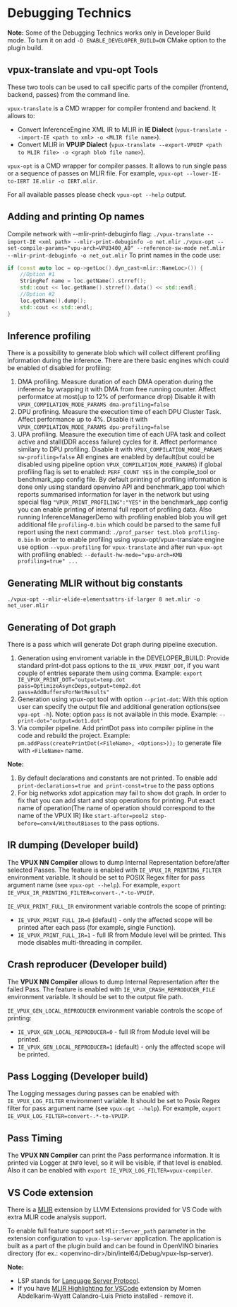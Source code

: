 # Debugging Technics

**Note:** Some of the Debugging Technics works only in Developer Build mode.
To turn it on add `-D ENABLE_DEVELOPER_BUILD=ON` CMake option to the plugin build.

## vpux-translate and vpu-opt Tools

These two tools can be used to call specific parts of the compiler (frontend, backend, passes) from the command line.

`vpux-translate` is a CMD wrapper for compiler frontend and backend.
It allows to:

* Convert InferenceEngine XML IR to MLIR in **IE Dialect** (`vpux-translate --import-IE <path to xml> -o <MLIR file name>`).
* Convert MLIR in **VPUIP Dialect** (`vpux-translate --export-VPUIP <path to MLIR file> -o <graph blob file name>`).

`vpux-opt` is a CMD wrapper for compiler passes.
It allows to run single pass or a sequence of passes on MLIR file.
For example, `vpux-opt --lower-IE-to-IERT IE.mlir -o IERT.mlir`.

For all available passes please check `vpux-opt --help` output.

## Adding and printing Op names

Compile network with --mlir-print-debuginfo flag:
`./vpux-translate --import-IE <xml path> --mlir-print-debuginfo -o net.mlir`
`./vpux-opt --set-compile-params="vpu-arch=VPU3400_A0" --reference-sw-mode net.mlir --mlir-print-debuginfo -o net_out.mlir`
To print names in the code use:
```cpp
if (const auto loc = op->getLoc().dyn_cast<mlir::NameLoc>()) {
    //Option #1
    StringRef name = loc.getName().strref();
    std::cout << loc.getName().strref().data() << std::endl;
    //Option #2
    loc.getName().dump();
    std::cout << std::endl;
}
```

## Inference profiling
There is a possibility to generate blob which will collect different profiling information during the inference.
There are there basic engines which could be enabled of disabled for profiling:
1. DMA profiling. Measure duration of each DMA operation during the inference by wrapping it with DMA from free running counter.
  Affect performatce at most(up to 12% of performance drop)
  Disable it with `VPUX_COMPILATION_MODE_PARAMS dma-profiling=false`
2. DPU profining. Measure the execution time of each DPU Cluster Task. Affect performance up to 4%.
  Disable it with `VPUX_COMPILATION_MODE_PARAMS dpu-profiling=false`
3. UPA profiling. Measure the execution time of each UPA task and collect active and stall(DDR access failure) cycles for it.
  Affect performance similary to DPU profiling.
  Disable it with `VPUX_COMPILATION_MODE_PARAMS sw-profiling=false`
All engines are enabled by default(but could be disabled using pipeline option `VPUX_COMPILATION_MODE_PARAMS`) if global profiling flag is set to enabled:
  `PERF_COUNT YES` in the compile_tool or benchmark_app config file.
By default printing of profiling information is done only using standard openvino API and benchmark_app tool which reports summarised information for layer in the network
but using special flag `"VPUX_PRINT_PROFILING":"YES"` in the benchmark_app config you can enable printing of internal full report of profiling data.
Also running InferenceManagerDemo with profiling enabled blob you will get additional file `profiling-0.bin` which could be parsed to the same full report using the next command: `./prof_parser test.blob profiling-0.bin`
In order to enable profiling using vpux-opt/vpux-translate engine use option `--vpux-profiling` for `vpux-translate` and after run `vpux-opt` with profiling enabled:
  `--default-hw-mode="vpu-arch=KMB profiling=true" ...`

## Generating MLIR without big constants

`./vpux-opt --mlir-elide-elementsattrs-if-larger 8 net.mlir -o net_user.mlir`

## Generating of Dot graph

There is a pass which will generate Dot graph during pipeline execution.

1. Generation using enviroment variable in the DEVELOPER_BUILD:
  Provide standard print-dot pass options to the `IE_VPUX_PRINT_DOT`, if you want couple of entries separate them using comma.
  Example: `export IE_VPUX_PRINT_DOT="output=temp.dot pass=OptimizeAsyncDeps,output=temp2.dot pass=AddBuffersForNetResults"`
2. Generation using vpux-opt tool with option `--print-dot`:
  With this option user can specify the output file and additional generation options(see `vpu-opt -h`). Note: option `pass` is not available in this mode.
  Example: `--print-dot="output=dot1.dot"`
3. Via compiler pipeline. Add printDot pass into compiler pipline in the code and rebuild the project.
  Example: `pm.addPass(createPrintDot(<FileName>, <Options>));` to generate file with `<FileName>` name.

**Note:**

  1. By default declarations and constants are not printed. To enable add `print-declarations=true and print-const=true` to the pass options
  2. For big networks xdot appication may fail to show dot graph. In order to fix that you can add start and stop operations for printing.
    Put exact name of operation(The name of operation should correspond to the name of the VPUX IR) like `start-after=pool2 stop-before=conv4/WithoutBiases` to the pass options.

## IR dumping (Developer build)

The **VPUX NN Compiler** allows to dump Internal Representation before/after selected Passes.
The feature is enabled with `IE_VPUX_IR_PRINTING_FILTER` environment variable.
It should be set to POSIX Regex filter for pass argument name (see `vpux-opt --help`).
For example, `export IE_VPUX_IR_PRINTING_FILTER=convert-.*-to-VPUIP`.

`IE_VPUX_PRINT_FULL_IR` environment variable controls the scope of printing:

* `IE_VPUX_PRINT_FULL_IR=0` (default) - only the affected scope will be printed after each pass (for example, single Function).
* `IE_VPUX_PRINT_FULL_IR=1` - full IR from Module level will be printed. This mode disables multi-threading in compiler.

## Crash reproducer (Developer build)

The **VPUX NN Compiler** allows to dump Internal Representation after the failed Pass.
The feature is enabled with `IE_VPUX_CRASH_REPRODUCER_FILE` environment variable.
It should be set to the output file path.

`IE_VPUX_GEN_LOCAL_REPRODUCER` environment variable controls the scope of printing:

* `IE_VPUX_GEN_LOCAL_REPRODUCER=0` - full IR from Module level will be printed.
* `IE_VPUX_GEN_LOCAL_REPRODUCER=1` (default) - only the affected scope will be printed.

## Pass Logging (Developer build)

The Logging messages during passes can be enabled with `IE_VPUX_LOG_FILTER` environment variable.
It should be set to Posix Regex filter for pass argument name (see `vpux-opt --help`).
For example, `export IE_VPUX_LOG_FILTER=convert-.*-to-VPUIP`.

## Pass Timing

The **VPUX NN Compiler** can print the Pass performance information.
It is printed via Logger at `INFO` level, so it will be visible, if that level is enabled.
Also it can be enabled with `export IE_VPUX_LOG_FILTER=vpux-compiler`.

## VS Code extension

There is a [MLIR](https://mlir.llvm.org/docs/Tools/MLIRLSP/) extension by LLVM Extensions provided for VS Code with extra MLIR code analysis support.

To enable full feature support set `Mlir:Server_path` parameter in the extension configuration to `vpux-lsp-server` application.
The application is built as a part of the plugin build and can be found in OpenVINO binaries directory (for ex.: \<openvino-dir\>/bin/intel64/Debug/vpux-lsp-server).

**Note:**

* LSP stands for [Language Server Protocol](https://microsoft.github.io/language-server-protocol/).
* If you have [MLIR Highlighting for VSCode](https://marketplace.visualstudio.com/items?itemName=MomenAbdelkarim-WyattCalandro-LuisPrieto.mlir) extension by Momen Abdelkarim-Wyatt Calandro-Luis Prieto installed - remove it.
